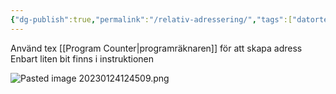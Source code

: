 ```yaml
---
{"dg-publish":true,"permalink":"/relativ-adressering/","tags":["datorteknik"]}
---
```


Använd tex [[Program Counter\|programräknaren]] för att skapa adress Enbart liten bit finns i instruktionen

![Pasted image 20230124124509.png](/img/user/images/Pasted%20image%2020230124124509.png)